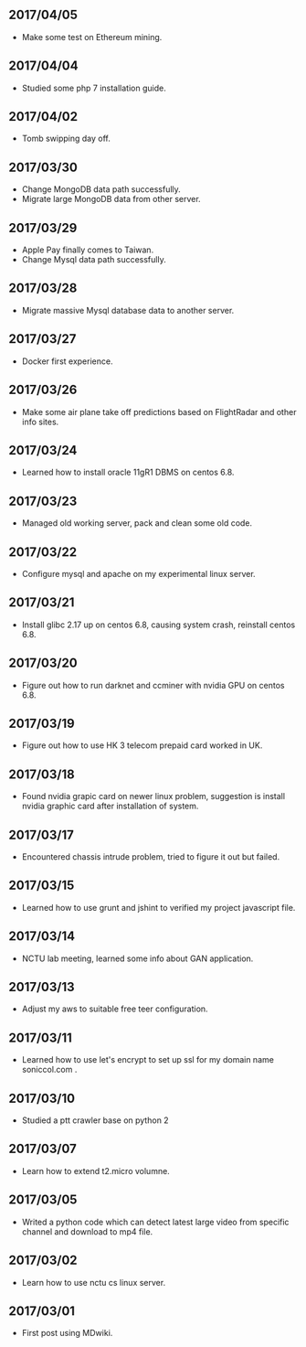 ## 2017/04/05 ##
* Make some test on Ethereum mining.

## 2017/04/04 ##
* Studied some php 7 installation guide.

## 2017/04/02 ##
* Tomb swipping day off.

## 2017/03/30 ##
* Change MongoDB data path successfully.
* Migrate large MongoDB data from other server.

## 2017/03/29 ##
* Apple Pay finally comes to Taiwan.
* Change Mysql data path successfully.

## 2017/03/28 ##
* Migrate massive Mysql database data to another server.

## 2017/03/27 ##
* Docker first experience.

## 2017/03/26 ##
* Make some air plane take off predictions based on FlightRadar and other info sites.

## 2017/03/24 ##
* Learned how to install oracle 11gR1 DBMS on centos 6.8.

## 2017/03/23 ##
* Managed old working server, pack and clean some old code.

## 2017/03/22 ##
* Configure mysql and apache on my experimental linux server.

## 2017/03/21 ##
* Install glibc 2.17 up on centos 6.8, causing system crash, reinstall centos 6.8.

## 2017/03/20 ##
* Figure out how to run darknet and ccminer with nvidia GPU on centos 6.8.

## 2017/03/19 ##
* Figure out how to use HK 3 telecom prepaid card worked in UK.

## 2017/03/18 ##
* Found nvidia grapic card on newer linux problem, suggestion is install nvidia graphic card after installation of system.

## 2017/03/17 ##
* Encountered chassis intrude problem, tried to figure it out but failed.

## 2017/03/15 ##
* Learned how to use grunt and jshint to verified my project javascript file.

## 2017/03/14 ##
* NCTU lab meeting, learned some info about GAN application.

## 2017/03/13 ##
* Adjust my aws to suitable free teer configuration.

## 2017/03/11 ##
* Learned how to use let's encrypt to set up ssl for my domain name soniccol.com .

## 2017/03/10 ##
* Studied a ptt crawler base on python 2

## 2017/03/07 ##
* Learn how to extend t2.micro volumne.

## 2017/03/05 ##
* Writed a python code which can detect latest large video from specific channel and download to mp4 file.

## 2017/03/02 ##
* Learn how to use nctu cs linux server.

## 2017/03/01 ##
* First post using MDwiki.
